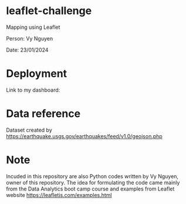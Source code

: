 # leaflet-challenge

Mapping using Leaflet

Person: Vy Nguyen

Date: 23/01/2024

# Deployment

Link to my dashboard:

# Data reference

Dataset created by https://earthquake.usgs.gov/earthquakes/feed/v1.0/geojson.php

# Note

Incuded in this repository are also Python codes written by Vy Nguyen, owner of this repository. The idea for formulating the code came mainly from the Data Analytics boot camp course and examples from Leaflet website https://leafletjs.com/examples.html

